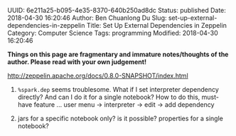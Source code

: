 UUID: 6e211a25-b095-4e35-8370-640b250ad8dc
Status: published
Date: 2018-04-30 16:20:46
Author: Ben Chuanlong Du
Slug: set-up-external-dependencies-in-zeppelin
Title: Set Up External Dependencies in Zeppelin
Category: Computer Science
Tags: programming
Modified: 2018-04-30 16:20:46

**Things on this page are fragmentary and immature notes/thoughts of the author. Please read with your own judgement!**

http://zeppelin.apache.org/docs/0.8.0-SNAPSHOT/index.html

1. `%spark.dep` seems troublesome.
    What if I set interpreter dependency directly?
    And can I do it for a single notebook?
    How to do this, must-have feature ...
    user menu -> interpreter -> edit -> add dependency

2. jars for a specific notebook only? is it possible? properties for a single notebook?
